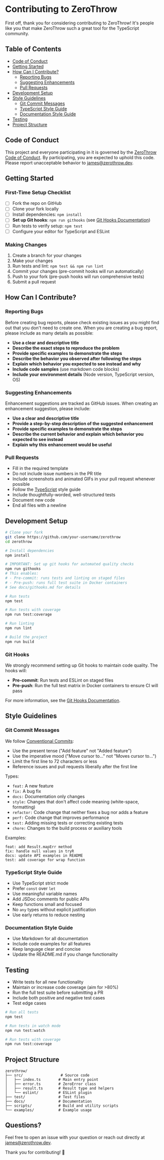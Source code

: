 # Contributing to ZeroThrow

First off, thank you for considering contributing to ZeroThrow! It's people like you that make ZeroThrow such a great tool for the TypeScript community.

## Table of Contents

- [Code of Conduct](#code-of-conduct)
- [Getting Started](#getting-started)
- [How Can I Contribute?](#how-can-i-contribute)
  - [Reporting Bugs](#reporting-bugs)
  - [Suggesting Enhancements](#suggesting-enhancements)
  - [Pull Requests](#pull-requests)
- [Development Setup](#development-setup)
- [Style Guidelines](#style-guidelines)
  - [Git Commit Messages](#git-commit-messages)
  - [TypeScript Style Guide](#typescript-style-guide)
  - [Documentation Style Guide](#documentation-style-guide)
- [Testing](#testing)
- [Project Structure](#project-structure)

## Code of Conduct

This project and everyone participating in it is governed by the [ZeroThrow Code of Conduct](CODE_OF_CONDUCT.md). By participating, you are expected to uphold this code. Please report unacceptable behavior to james@zerothrow.dev.

## Getting Started

### First-Time Setup Checklist

- [ ] Fork the repo on GitHub
- [ ] Clone your fork locally
- [ ] Install dependencies: `npm install`
- [ ] **Set up Git hooks**: `npm run githooks` (see [Git Hooks Documentation](docs/githooks.md))
- [ ] Run tests to verify setup: `npm test`
- [ ] Configure your editor for TypeScript and ESLint

### Making Changes

1. Create a branch for your changes
2. Make your changes
3. Run tests and lint: `npm test && npm run lint`
4. Commit your changes (pre-commit hooks will run automatically)
5. Push to your fork (pre-push hooks will run comprehensive tests)
6. Submit a pull request

## How Can I Contribute?

### Reporting Bugs

Before creating bug reports, please check existing issues as you might find out that you don't need to create one. When you are creating a bug report, please include as many details as possible:

- **Use a clear and descriptive title**
- **Describe the exact steps to reproduce the problem**
- **Provide specific examples to demonstrate the steps**
- **Describe the behavior you observed after following the steps**
- **Explain which behavior you expected to see instead and why**
- **Include code samples** (use markdown code blocks)
- **Include your environment details** (Node version, TypeScript version, OS)

### Suggesting Enhancements

Enhancement suggestions are tracked as GitHub issues. When creating an enhancement suggestion, please include:

- **Use a clear and descriptive title**
- **Provide a step-by-step description of the suggested enhancement**
- **Provide specific examples to demonstrate the steps**
- **Describe the current behavior and explain which behavior you expected to see instead**
- **Explain why this enhancement would be useful**

### Pull Requests

- Fill in the required template
- Do not include issue numbers in the PR title
- Include screenshots and animated GIFs in your pull request whenever possible
- Follow the [TypeScript](#typescript-style-guide) style guide
- Include thoughtfully-worded, well-structured tests
- Document new code
- End all files with a newline

## Development Setup

```bash
# Clone your fork
git clone https://github.com/your-username/zerothrow
cd zerothrow

# Install dependencies
npm install

# IMPORTANT: Set up git hooks for automated quality checks
npm run githooks
# This enables:
# - Pre-commit: runs tests and linting on staged files
# - Pre-push: runs full test suite in Docker containers
# See docs/githooks.md for details

# Run tests
npm test

# Run tests with coverage
npm run test:coverage

# Run linting
npm run lint

# Build the project
npm run build
```

### Git Hooks

We strongly recommend setting up Git hooks to maintain code quality. The hooks will:
- **Pre-commit**: Run tests and ESLint on staged files
- **Pre-push**: Run the full test matrix in Docker containers to ensure CI will pass

For more information, see the [Git Hooks Documentation](docs/githooks.md).

## Style Guidelines

### Git Commit Messages

We follow [Conventional Commits](https://www.conventionalcommits.org/):

- Use the present tense ("Add feature" not "Added feature")
- Use the imperative mood ("Move cursor to..." not "Moves cursor to...")
- Limit the first line to 72 characters or less
- Reference issues and pull requests liberally after the first line

Types:
- `feat:` A new feature
- `fix:` A bug fix
- `docs:` Documentation only changes
- `style:` Changes that don't affect code meaning (white-space, formatting)
- `refactor:` Code change that neither fixes a bug nor adds a feature
- `perf:` Code change that improves performance
- `test:` Adding missing tests or correcting existing tests
- `chore:` Changes to the build process or auxiliary tools

Examples:
```
feat: add Result.mapErr method
fix: handle null values in tryR
docs: update API examples in README
test: add coverage for wrap function
```

### TypeScript Style Guide

- Use TypeScript strict mode
- Prefer `const` over `let`
- Use meaningful variable names
- Add JSDoc comments for public APIs
- Keep functions small and focused
- No `any` types without explicit justification
- Use early returns to reduce nesting

### Documentation Style Guide

- Use Markdown for all documentation
- Include code examples for all features
- Keep language clear and concise
- Update the README.md if you change functionality

## Testing

- Write tests for all new functionality
- Maintain or increase code coverage (aim for >80%)
- Run the full test suite before submitting a PR
- Include both positive and negative test cases
- Test edge cases

```bash
# Run all tests
npm test

# Run tests in watch mode
npm run test:watch

# Run tests with coverage
npm run test:coverage
```

## Project Structure

```
zerothrow/
├── src/                 # Source code
│   ├── index.ts        # Main entry point
│   ├── error.ts        # ZeroError class
│   ├── result.ts       # Result type and helpers
│   └── eslint/         # ESLint plugin
├── test/               # Test files
├── docs/               # Documentation
├── scripts/            # Build and utility scripts
└── examples/           # Example usage
```

## Questions?

Feel free to open an issue with your question or reach out directly at james@zerothrow.dev.

Thank you for contributing! 🚀